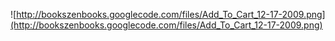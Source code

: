 ![http://bookszenbooks.googlecode.com/files/Add_To_Cart_12-17-2009.png](http://bookszenbooks.googlecode.com/files/Add_To_Cart_12-17-2009.png)